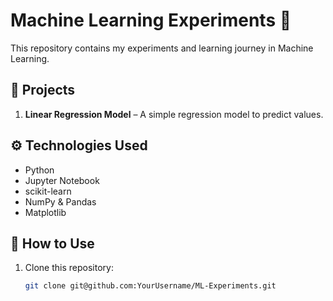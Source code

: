 # Machine Learning Experiments 🚀  

This repository contains my experiments and learning journey in Machine Learning.  

## 📌 Projects  
1. **Linear Regression Model** – A simple regression model to predict values.  

## ⚙️ Technologies Used  
- Python  
- Jupyter Notebook  
- scikit-learn  
- NumPy & Pandas  
- Matplotlib  

## 📖 How to Use  
1. Clone this repository:  
   ```sh
   git clone git@github.com:YourUsername/ML-Experiments.git
